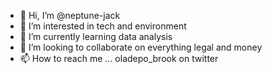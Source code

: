 - 👋 Hi, I’m @neptune-jack
- 👀 I’m interested in tech and environment 
- 🌱 I’m currently learning data analysis
- 💞️ I’m looking to collaborate on everything legal and money
- 📫 How to reach me ...
oladepo_brook on twitter
<!---
neptune-jack/neptune-jack is a ✨ special ✨ repository because its `README.md` (this file) appears on your GitHub profile.
You can click the Preview link to take a look at your changes.
--->
